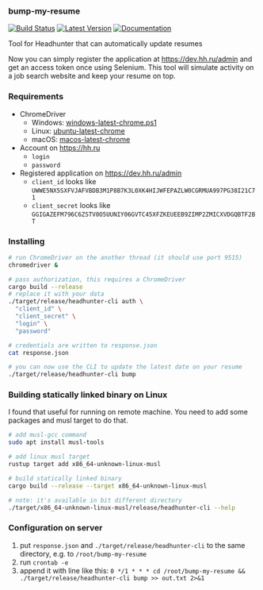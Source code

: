 ### bump-my-resume

[![Build Status](https://github.com/StackOverflowExcept1on/bump-my-resume/workflows/CI/badge.svg)](https://github.com/StackOverflowExcept1on/bump-my-resume/actions)
[![Latest Version](https://img.shields.io/crates/v/bump-my-resume.svg)](https://crates.io/crates/bump-my-resume)
[![Documentation](https://docs.rs/bump-my-resume/badge.svg)](https://docs.rs/bump-my-resume/)

Tool for Headhunter that can automatically update resumes

Now you can simply register the application at https://dev.hh.ru/admin and get an access token once using Selenium. This
tool will simulate activity on a job search website and keep your resume on top.

### Requirements

- ChromeDriver
  - Windows: [windows-latest-chrome.ps1](https://github.com/stevepryde/thirtyfour/blob/main/ci/windows-latest-chrome.ps1)
  - Linux: [ubuntu-latest-chrome](https://github.com/stevepryde/thirtyfour/blob/main/ci/ubuntu-latest-chrome)
  - macOS: [macos-latest-chrome](https://github.com/stevepryde/thirtyfour/blob/main/ci/macos-latest-chrome)
- Account on https://hh.ru
  - `login`
  - `password`
- Registered application on https://dev.hh.ru/admin
  - `client_id` looks like `UWWE5NX5SXFVJAFVBDB3M1P8B7K3L0XK4HIJWFEPAZLW0CGRMUA997PG38I21C71`
  - `client_secret` looks like `GGIGAZEFM796C6ZSTV0O5UUNIY06GVTC45XFZKEUEEB9ZIMP2ZMICXVDGQBTF2BT`

### Installing

```bash
# run ChromeDriver on the another thread (it should use port 9515)
chromedriver &

# pass authorization, this requires a ChromeDriver
cargo build --release
# replace it with your data
./target/release/headhunter-cli auth \
  "client_id" \
  "client_secret" \
  "login" \
  "password"

# credentials are written to response.json
cat response.json

# you can now use the CLI to update the latest date on your resume
./target/release/headhunter-cli bump
```

### Building statically linked binary on Linux

I found that useful for running on remote machine. You need to add some packages and musl target to do that.

```bash
# add musl-gcc command
sudo apt install musl-tools

# add linux musl target
rustup target add x86_64-unknown-linux-musl

# build statically linked binary
cargo build --release --target x86_64-unknown-linux-musl

# note: it's available in bit different directory
./target/x86_64-unknown-linux-musl/release/headhunter-cli --help
```

### Configuration on server

1. put `response.json` and `./target/release/headhunter-cli` to the same directory, e.g. to `/root/bump-my-resume`
2. run `crontab -e`
3. append it with line like this: `0 */1 * * * cd /root/bump-my-resume && ./target/release/headhunter-cli bump >> out.txt 2>&1`

